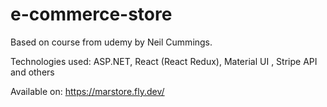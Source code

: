 # e-commerce-store

Based on course from udemy by Neil Cummings.

Technologies used: 
ASP.NET,
React (React Redux),
Material UI ,
Stripe API
and others

Available on: https://marstore.fly.dev/ 
